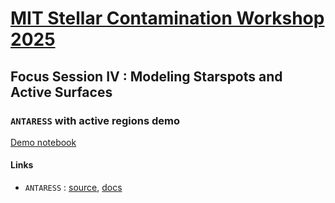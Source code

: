 # [MIT Stellar Contamination Workshop 2025](https://sites.google.com/mit.edu/starsplanets2025/) 
## Focus Session IV : Modeling Starspots and Active Surfaces
### `ANTARESS` with active regions demo

[Demo notebook](https://mybinder.org/v2/gh/SamMerc/MIT-Stellar-Contamination-Workshop---ANTARESS-demo/HEAD?urlpath=%2Fdoc%2Ftree%2FANTARESS_demo.ipynb)

#### Links
- `ANTARESS` : [source](https://gitlab.unige.ch/spice_dune/antaress), [docs](https://www.astro.unige.ch/~bourriev/antaress/doc/html/)
